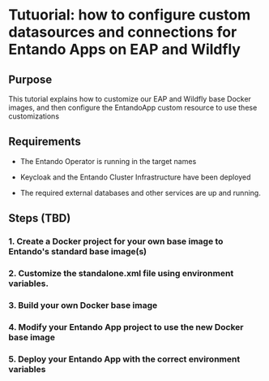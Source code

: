 # Tutuorial: how to configure custom datasources and connections for Entando Apps on EAP and Wildfly

## Purpose

This tutorial explains how to customize our EAP and Wildfly base Docker images, and then configure the EntandoApp
custom resource to use these customizations

## Requirements

-   The Entando Operator is running in the target names

-   Keycloak and the Entando Cluster Infrastructure have been deployed

-   The required external databases and other services are up and running.

## Steps (TBD)

### 1. Create a Docker project for your own base image to Entando's standard base image(s)

### 2. Customize the standalone.xml file using environment variables.

### 3. Build your own Docker base image

### 4. Modify your Entando App project to use the new Docker base image

### 5. Deploy your Entando App with the correct environment variables
 